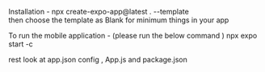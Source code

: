 Installation -
npx create-expo-app@latest . --template  
then choose the template as Blank for minimum things in your app 

To run the mobile application - 
(please run the below command )
npx expo start -c

rest look at app.json config , App.js and package.json